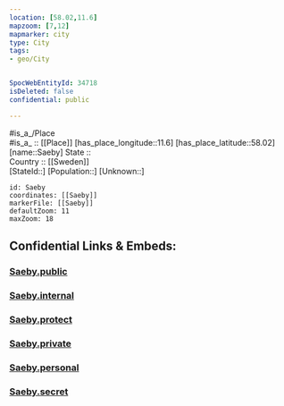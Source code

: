 ```yaml
---
location: [58.02,11.6] 
mapzoom: [7,12] 
mapmarker: city 
type: City
tags:
- geo/City


SpocWebEntityId: 34718
isDeleted: false
confidential: public

---
```

#is_a_/Place  
#is_a_ :: [[Place]] 
[has_place_longitude::11.6] 
[has_place_latitude::58.02] 
[name::Saeby] 
State ::  
Country :: [[Sweden]]  
[StateId::] 
[Population::] 
[Unknown::] 


```leaflet
id: Saeby
coordinates: [[Saeby]] 
markerFile: [[Saeby]] 
defaultZoom: 11 
maxZoom: 18
```


## Confidential Links & Embeds: 

### [Saeby.public](/_public/\Earth\Continent\Europe\Europe~North\Sweden\Provinces~Sweden\Västra_Götaland\CitySaeby.public.md) 

### [Saeby.internal](/_internal/\Earth\Continent\Europe\Europe~North\Sweden\Provinces~Sweden\Västra_Götaland\CitySaeby.internal.md) 

### [Saeby.protect](/_protect/\Earth\Continent\Europe\Europe~North\Sweden\Provinces~Sweden\Västra_Götaland\CitySaeby.protect.md) 

### [Saeby.private](/_private/\Earth\Continent\Europe\Europe~North\Sweden\Provinces~Sweden\Västra_Götaland\CitySaeby.private.md) 

### [Saeby.personal](/_personal/\Earth\Continent\Europe\Europe~North\Sweden\Provinces~Sweden\Västra_Götaland\CitySaeby.personal.md) 

### [Saeby.secret](/_secret/\Earth\Continent\Europe\Europe~North\Sweden\Provinces~Sweden\Västra_Götaland\CitySaeby.secret.md)

